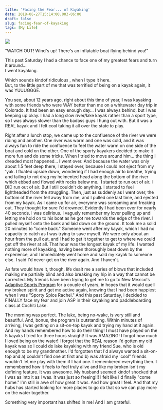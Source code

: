 ```yaml
---
title: 'Facing the Fear... of Kayaking'
date: 2018-06-27T15:14:00.003-06:00
draft: false
slug: facing-fear-of-kayaking
tags: [My Life]
---
```


![](/images/blog/legacy/DSC_1100.JPG)

"WATCH OUT! Wind's up! There's an inflatable boat flying behind you!" 

This past Saturday I had a chance to face one of my greatest fears and turn it around...  
I went kayaking.  
  
Which sounds kindof ridiculous , when I type it here.  
But, to the little part of me that was terrified of being on a kayak again, it was YUUUGGGE.  
  
You see, about 12 years ago, right about this time of year, I was kayaking with some friends who were WAY better than me on a whitewater day trip in Colorado. It had been an easy enough day... I was always behind, but I was keeping up okay. I had a long slow river/lake kayak rather than a sport type, so I was always slower than the badass guys I hung out with. But it was a REAL kayak and I felt cool taking it all over the state to play.  
  
Right after a lunch stop, we came up to the confluence of the river we were riding and another. One river was warm and one was cold, and it was always fun to ride the confluence to feel the water warm on one side of the boat and cold on the other. One of the sporty kayakers decided to make it more fun and do some tricks. When I tried to move around him... the thing I dreaded most happened... I went over. And because the water was only about 1.5 feet deep there, I stayed over, because I could not eject from my 'yak. I floated upside down, wondering if I had enough air to breathe, trying and failing to not drag my helmented head along the bottom of the river which ebbed and flowed with rocks below me.  I started to run out of air. I DID run out of air. But I still couldn't do anything. I started to feel lightheaded from the struggling. Then, just as suddenly as I went over, the bottom of the river fell away from me, and I pulled one last time, and ejected from my kayak. As I came up for air, everyone was screaming and freaking out. They thought for sure I'd drowned. Evidently I had been over for nearly 40 seconds. I was delirious. I vaguely remember my lover pulling up and letting me hold on to his boat as he got me towards the edge of the river. I pulled myself onto the bank and laid down on the ground. It took me a solid 20 minutes to "come back." Someone went after my kayak, which I had no capacity to catch as I was trying to save myself. We were only about an hour from the pull out, and I had to get it together to get to where we could get off the river at all. That hour was the longest kayak of my life. I wanted nothing more of kayaking, having been thoroughly beat down by the experience, and I immediately went home and sold my kayak to someone else. I said I'd never get on the river again. And I haven't.  
  
As fate would have it, though, life dealt me a series of blows that included making me partially blind and also breaking my hip in a way that cannot be corrected. My friends have been trying to get me to go to New Mexico's [Adaptive Sports Program](http://www.adaptivesportsprogram.org/) for a couple of years, in hopes that it would quell my broken spirit and get me active again, knowing that I had been happiest when I was "Sporty Spice Rachel." And this past Saturday, I decided to FINALLY face my fear and join ASP in their kayaking and paddleboarding class at Cochiti Lake.  
  
The morning was perfect. The lake, being no-wake, is very still and beautiful. And, bonus, the program is outstanding. Within minutes of arriving, I was getting on a sit-on-top kayak and trying my hand at it again. And my hands remembered how to do their thing! I must have played on the 5 kayaks I tried for three hours straight! It was AMAZING! I forgot how much I loved being on the water! I forgot that the REAL reason I'd gotten my old kayak was so I could do lake kayaking with my friend Sue, who is old enough to be my grandmother. I'd forgotten that I'd always wanted a sit-on-top and a) couldn't find one at first and b) was afraid my 'cool" friends wouldn't let me play with them if I had one. I remembered everything then. I remembered how it feels to feel truly alive and like my broken isn't my defining feature. It was awesome. My husband seemed kindof shocked that I was as into it as I was. It was just so freeing!!! I felt like I'd finally "come home." I'm still in awe of how great it was. And how great I feel. And that my hubs has started looking for more places to go do that so we can play more on the water together.  
  
Something very important has shifted in me! And I am grateful.